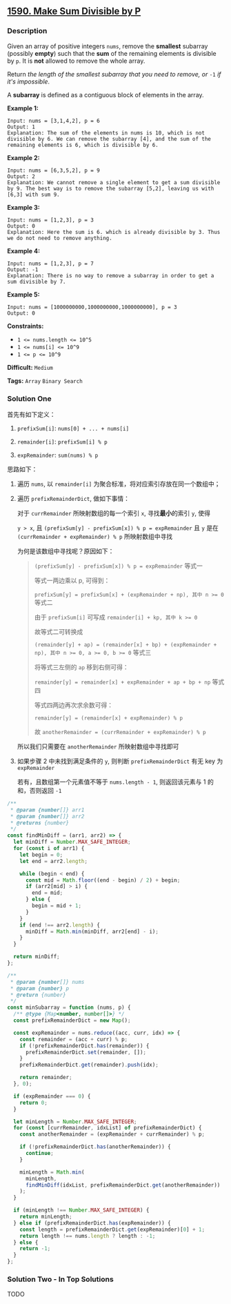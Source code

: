 ## [1590. Make Sum Divisible by P](https://leetcode.com/problems/make-sum-divisible-by-p/)

### Description

Given an array of positive integers `nums`, remove the **smallest** subarray (possibly **empty**) such that the **sum** of the remaining elements is divisible by `p`. It is **not** allowed to remove the whole array.

Return _the length of the smallest subarray that you need to remove, or_ `-1` _if it's impossible_.

A **subarray** is defined as a contiguous block of elements in the array.

**Example 1:**

```
Input: nums = [3,1,4,2], p = 6
Output: 1
Explanation: The sum of the elements in nums is 10, which is not divisible by 6. We can remove the subarray [4], and the sum of the remaining elements is 6, which is divisible by 6.
```

**Example 2:**

```
Input: nums = [6,3,5,2], p = 9
Output: 2
Explanation: We cannot remove a single element to get a sum divisible by 9. The best way is to remove the subarray [5,2], leaving us with [6,3] with sum 9.
```

**Example 3:**

```
Input: nums = [1,2,3], p = 3
Output: 0
Explanation: Here the sum is 6. which is already divisible by 3. Thus we do not need to remove anything.
```

**Example 4:**

```
Input: nums = [1,2,3], p = 7
Output: -1
Explanation: There is no way to remove a subarray in order to get a sum divisible by 7.
```

**Example 5:**

```
Input: nums = [1000000000,1000000000,1000000000], p = 3
Output: 0
```

**Constraints:**

- `1 <= nums.length <= 10^5`
- `1 <= nums[i] <= 10^9`
- `1 <= p <= 10^9`

**Difficult:** `Medium`

**Tags:** `Array` `Binary Search`

### Solution One

首先有如下定义：

1. `prefixSum[i]`: `nums[0] + ... + nums[i]`

2. `remainder[i]`: `prefixSum[i] % p`

3. `expRemainder`: `sum(nums) % p`

思路如下：

1. 遍历 `nums`, 以 `remainder[i]` 为聚合标准，将对应索引存放在同一个数组中；

2. 遍历 `prefixRemainderDict`, 做如下事情：

   对于 `currRemainder` 所映射数组的每一个索引 `x`, 寻找**最小**的索引 `y`, 使得

   `y > x`, 且 `(prefixSum[y] - prefixSum[x]) % p = expRemainder` 且 `y` 是在 `(currRemainder + expRemainder) % p` 所映射数组中寻找

   为何是该数组中寻找呢？原因如下：

   > `(prefixSum[y] - prefixSum[x]) % p = expRemainder` 等式一
   >
   > 等式一两边乘以 p, 可得到：
   >
   > `prefixSum[y] = prefixSum[x] + (expRemainder + np), 其中 n >= 0` 等式二
   >
   > 由于 `prefixSum[i]` 可写成 `remainder[i] + kp, 其中 k >= 0`
   >
   > 故等式二可转换成
   >
   > `(remainder[y] + ap) = (remainder[x] + bp) + (expRemainder + np), 其中 n >= 0, a >= 0, b >= 0` 等式三
   >
   > 将等式三左侧的 `ap` 移到右侧可得：
   >
   > `remainder[y] = remainder[x] + expRemainder + ap + bp + np` 等式四
   >
   > 等式四两边再次求余数可得：
   >
   > `remainder[y] = (remainder[x] + expRemainder) % p`
   >
   > 故 `anotherRemainder = (currRemainder + expRemainder) % p`

   所以我们只需要在 `anotherRemainder` 所映射数组中寻找即可

3. 如果步骤 2 中未找到满足条件的 `y`, 则判断 `prefixRemainderDict` 有无 key 为 `expRemainder`

   若有，且数组第一个元素值不等于 `nums.length - 1`, 则返回该元素与 1 的和，否则返回 `-1`

```javascript
/**
 * @param {number[]} arr1
 * @param {number[]} arr2
 * @returns {number}
 */
const findMinDiff = (arr1, arr2) => {
  let minDiff = Number.MAX_SAFE_INTEGER;
  for (const i of arr1) {
    let begin = 0;
    let end = arr2.length;

    while (begin < end) {
      const mid = Math.floor((end - begin) / 2) + begin;
      if (arr2[mid] > i) {
        end = mid;
      } else {
        begin = mid + 1;
      }
    }
    if (end !== arr2.length) {
      minDiff = Math.min(minDiff, arr2[end] - i);
    }
  }

  return minDiff;
};

/**
 * @param {number[]} nums
 * @param {number} p
 * @return {number}
 */
const minSubarray = function (nums, p) {
  /** @type {Map<number, number[]>} */
  const prefixRemainderDict = new Map();

  const expRemainder = nums.reduce((acc, curr, idx) => {
    const remainder = (acc + curr) % p;
    if (!prefixRemainderDict.has(remainder)) {
      prefixRemainderDict.set(remainder, []);
    }
    prefixRemainderDict.get(remainder).push(idx);

    return remainder;
  }, 0);

  if (expRemainder === 0) {
    return 0;
  }

  let minLength = Number.MAX_SAFE_INTEGER;
  for (const [currRemainder, idxList] of prefixRemainderDict) {
    const anotherRemainder = (expRemainder + currRemainder) % p;

    if (!prefixRemainderDict.has(anotherRemainder)) {
      continue;
    }

    minLength = Math.min(
      minLength,
      findMinDiff(idxList, prefixRemainderDict.get(anotherRemainder))
    );
  }

  if (minLength !== Number.MAX_SAFE_INTEGER) {
    return minLength;
  } else if (prefixRemainderDict.has(expRemainder)) {
    const length = prefixRemainderDict.get(expRemainder)[0] + 1;
    return length !== nums.length ? length : -1;
  } else {
    return -1;
  }
};
```

### Solution Two - In Top Solutions

TODO
